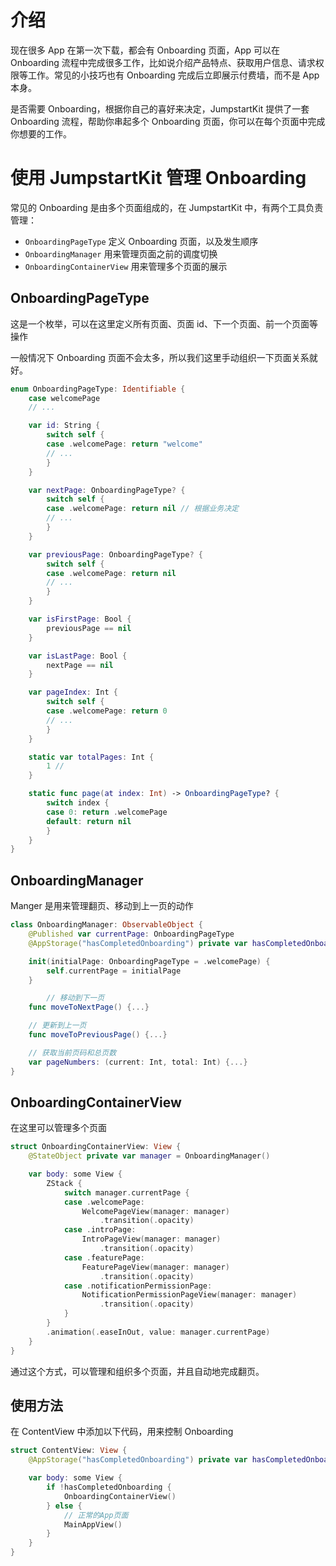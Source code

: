 # 介绍

现在很多 App 在第一次下载，都会有 Onboarding 页面，App 可以在 Onboarding 流程中完成很多工作，比如说介绍产品特点、获取用户信息、请求权限等工作。常见的小技巧也有 Onboarding 完成后立即展示付费墙，而不是 App 本身。

是否需要 Onboarding，根据你自己的喜好来决定，JumpstartKit 提供了一套 Onboarding 流程，帮助你串起多个 Onboarding 页面，你可以在每个页面中完成你想要的工作。

# 使用 JumpstartKit 管理 Onboarding

常见的 Onboarding 是由多个页面组成的，在 JumpstartKit 中，有两个工具负责管理：

-   `OnboardingPageType` 定义 Onboarding 页面，以及发生顺序
-   `OnboardingManager` 用来管理页面之前的调度切换
-   `OnboardingContainerView` 用来管理多个页面的展示

## OnboardingPageType

这是一个枚举，可以在这里定义所有页面、页面 id、下一个页面、前一个页面等操作

一般情况下 Onboarding 页面不会太多，所以我们这里手动组织一下页面关系就好。

```swift
enum OnboardingPageType: Identifiable {
    case welcomePage
    // ...

    var id: String {
        switch self {
        case .welcomePage: return "welcome"
        // ...
        }
    }

    var nextPage: OnboardingPageType? {
        switch self {
        case .welcomePage: return nil // 根据业务决定
        // ...
        }
    }

    var previousPage: OnboardingPageType? {
        switch self {
        case .welcomePage: return nil
        // ...
        }
    }

    var isFirstPage: Bool {
        previousPage == nil
    }

    var isLastPage: Bool {
        nextPage == nil
    }

    var pageIndex: Int {
        switch self {
        case .welcomePage: return 0
        // ...
        }
    }

    static var totalPages: Int {
        1 //
    }

    static func page(at index: Int) -> OnboardingPageType? {
        switch index {
        case 0: return .welcomePage
        default: return nil
        }
    }
}
```

## OnboardingManager

Manger 是用来管理翻页、移动到上一页的动作

```swift
class OnboardingManager: ObservableObject {
    @Published var currentPage: OnboardingPageType
    @AppStorage("hasCompletedOnboarding") private var hasCompletedOnboarding = false

    init(initialPage: OnboardingPageType = .welcomePage) {
        self.currentPage = initialPage
    }

		// 移动到下一页
    func moveToNextPage() {...}

    // 更新到上一页
    func moveToPreviousPage() {...}

    // 获取当前页码和总页数
    var pageNumbers: (current: Int, total: Int) {...}
}

```

## OnboardingContainerView

在这里可以管理多个页面

```swift
struct OnboardingContainerView: View {
    @StateObject private var manager = OnboardingManager()

    var body: some View {
        ZStack {
            switch manager.currentPage {
            case .welcomePage:
                WelcomePageView(manager: manager)
                    .transition(.opacity)
            case .introPage:
                IntroPageView(manager: manager)
                    .transition(.opacity)
            case .featurePage:
                FeaturePageView(manager: manager)
                    .transition(.opacity)
            case .notificationPermissionPage:
                NotificationPermissionPageView(manager: manager)
                    .transition(.opacity)
            }
        }
        .animation(.easeInOut, value: manager.currentPage)
    }
}
```

通过这个方式，可以管理和组织多个页面，并且自动地完成翻页。

## 使用方法

在 ContentView 中添加以下代码，用来控制 Onboarding

```swift
struct ContentView: View {
    @AppStorage("hasCompletedOnboarding") private var hasCompletedOnboarding = false

    var body: some View {
        if !hasCompletedOnboarding {
            OnboardingContainerView()
        } else {
            // 正常的App页面
            MainAppView()
        }
    }
}
```
